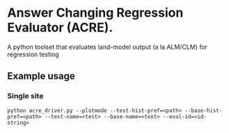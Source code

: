# Answer Changing Regression Evaluator (ACRE).

A python toolset that evaluates land-model output (a la ALM/CLM) for regression testing

## Example usage

### Single site

`python acre_driver.py --plotmode --test-hist-pref=<path> --base-hist-pref=<path> --test-name=<test> --base-name=<text> --eval-id=<id-string>`

